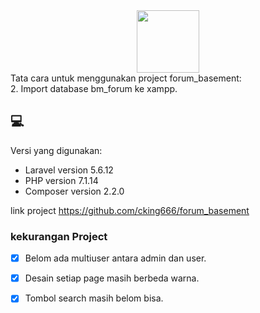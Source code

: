 <div id="header" align="center">
  <img src="https://media.giphy.com/media/M9gbBd9nbDrOTu1Mqx/giphy.gif" width="100"/>
</div>
<div id="badges">
     <img src="https://komarev.com/ghpvc/?username=cking666" alt=""/>
</div>
Tata cara untuk menggunakan project forum_basement:
<br>
2. Import database bm_forum ke xampp.


## 💻 

Versi yang digunakan:
<!---Estes são apenas requisitos de exemplo. Adicionar, duplicar ou remover conforme necessário--->
* Laravel version 5.6.12 
* PHP version 7.1.14
* Composer version 2.2.0


link project https://github.com/cking666/forum_basement

### kekurangan Project

- [x] Belom ada multiuser antara admin dan user.
- [x] Desain setiap page masih berbeda warna.
- [x] Tombol search masih belom bisa.



